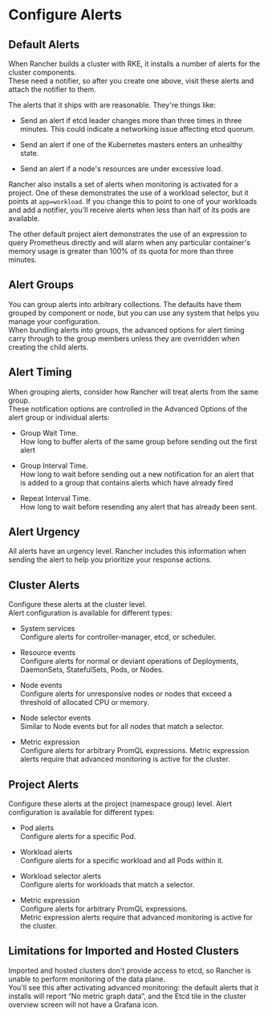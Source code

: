 # Configure Alerts

## Default Alerts
When Rancher builds a cluster with RKE, it installs a number of alerts for the cluster components.  
These need a notifier, so after you create one above, visit these alerts and attach the notifier to them.

The alerts that it ships with are reasonable. They're things like:
- Send an alert if etcd leader changes more than three times in three minutes. This could indicate a networking issue affecting etcd quorum.

- Send an alert if one of the Kubernetes masters enters an unhealthy state.

- Send an alert if a node's resources are under excessive load.

Rancher also installs a set of alerts when monitoring is activated for a project. One of these demonstrates the use of a workload selector, but
it points at `app=workload`. If you change this to point to one of your workloads and add a notifier, you'll receive alerts when less than half of
its pods are available.

The other default project alert demonstrates the use of an expression to query Prometheus directly and will alarm when any particular container's memory usage is greater than 100% of its quota for more than three minutes.

## Alert Groups
You can group alerts into arbitrary collections. The defaults have them grouped by component or node, but you can use any system that helps you manage your configuration.  
When bundling alerts into groups, the advanced options for alert timing carry through to the group members unless they are overridden when creating the child alerts.

## Alert Timing
When grouping alerts, consider how Rancher will treat alerts from the same group.  
These notification options are controlled in the Advanced Options of the alert group or individual alerts:
- Group Wait Time.  
How long to buffer alerts of the same group before sending out the first alert

- Group Interval Time.  
How long to wait before sending out a new notification for an alert that is added to a group that contains alerts which have already fired

- Repeat Interval Time.  
How long to wait before resending any alert that has already been sent.

## Alert Urgency
All alerts have an urgency level. Rancher includes this information when sending the alert to help you prioritize your response actions.

## Cluster Alerts
Configure these alerts at the cluster level.  
Alert configuration is available for different types:
- System services  
Configure alerts for controller-manager, etcd, or scheduler.

- Resource events  
Configure alerts for normal or deviant operations of Deployments, DaemonSets, StatefulSets, Pods, or Nodes.

- Node events  
Configure alerts for unresponsive nodes or nodes that exceed a threshold of allocated CPU or memory.

- Node selector events  
Similar to Node events but for all nodes that match a selector.

- Metric expression  
Configure alerts for arbitrary PromQL expressions. Metric expression alerts require that advanced monitoring is active for the cluster.

## Project Alerts
Configure these alerts at the project (namespace group) level.
Alert configuration is available for different types:

- Pod alerts  
Configure alerts for a specific Pod.

- Workload alerts  
Configure alerts for a specific workload and all Pods within it.

- Workload selector alerts  
Configure alerts for workloads that match a selector.

- Metric expression  
Configure alerts for arbitrary PromQL expressions.  
Metric expression alerts require that advanced monitoring is active for the cluster.

## Limitations for Imported and Hosted Clusters
Imported and hosted clusters don't provide access to etcd, so Rancher is unable to perform monitoring of the data plane.  
You'll see this after activating advanced monitoring: the default alerts that it installs will report “No metric graph data”, and the Etcd tile in the cluster overview screen will not have a Grafana icon.
